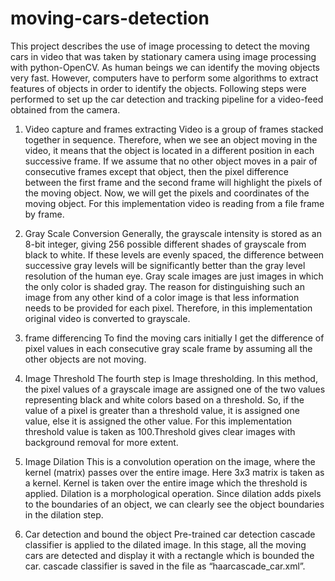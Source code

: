# moving-cars-detection
This project describes the use of image processing to detect the moving cars in video that was taken by stationary camera using image processing with python-OpenCV. As human beings we can identify the moving objects very fast. However, computers have to perform some algorithms to extract features of objects in order to identify the objects. 
Following steps were performed to set up the car detection and tracking pipeline for a video-feed obtained from the camera.



1. Video capture and frames extracting
Video is a group of frames stacked together in sequence. Therefore, when we see an object moving in
the video, it means that the object is located in a different position in each successive frame. If we
assume that no other object moves in a pair of consecutive frames except that object, then the pixel
difference between the first frame and the second frame will highlight the pixels of the moving object.
Now, we will get the pixels and coordinates of the moving object. For this implementation video is
reading from a file frame by frame.

2. Gray Scale Conversion
Generally, the grayscale intensity is stored as an 8-bit integer, giving 256 possible different shades of
grayscale from black to white. If these levels are evenly spaced, the difference between successive gray
levels will be significantly better than the gray level resolution of the human eye. Gray scale images are
just images in which the only color is shaded gray. The reason for distinguishing such an image from any
other kind of a color image is that less information needs to be provided for each pixel. Therefore, in this
implementation original video is converted to grayscale.

3. frame differencing
To find the moving cars initially I get the difference of pixel values in each consecutive gray scale frame
by assuming all the other objects are not moving.


4. Image Threshold
The fourth step is Image thresholding. In this method, the pixel values of a grayscale image are
assigned one of the two values representing black and white colors based on a threshold. So, if
the value of a pixel is greater than a threshold value, it is assigned one value, else it is assigned
the other value. For this implementation threshold value is taken as 100.Threshold gives clear
images with background removal for more extent.


5. Image Dilation
This is a convolution operation on the image, where the kernel (matrix) passes over the entire
image. Here 3x3 matrix is taken as a kernel. Kernel is taken over the entire image which the
threshold is applied. Dilation is a morphological operation. Since dilation adds pixels to the
boundaries of an object, we can clearly see the object boundaries in the dilation step.



6. Car detection and bound the object
Pre-trained car detection cascade classifier is applied to the dilated image. In this stage, all the
moving cars are detected and display it with a rectangle which is bounded the car. cascade
classifier is saved in the file as “haarcascade_car.xml”.
